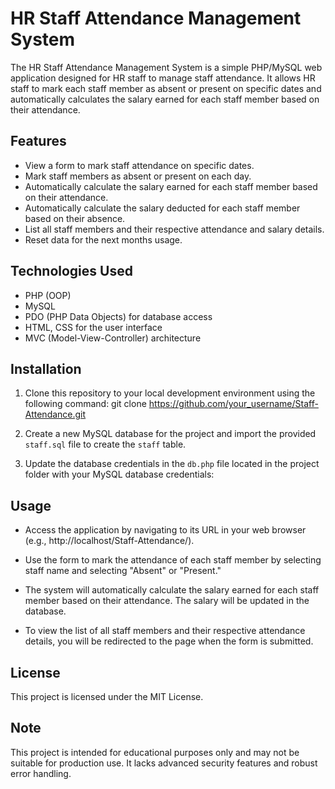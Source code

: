 # HR Staff Attendance Management System

The HR Staff Attendance Management System is a simple PHP/MySQL web application designed for HR staff to manage staff attendance. It allows HR staff to mark each staff member as absent or present on specific dates and automatically calculates the salary earned for each staff member based on their attendance.

## Features

- View a form to mark staff attendance on specific dates.
- Mark staff members as absent or present on each day.
- Automatically calculate the salary earned for each staff member based on their attendance.
- Automatically calculate the salary deducted for each staff member based on their absence.
- List all staff members and their respective attendance and salary details.
- Reset data for the next months usage.

## Technologies Used

- PHP (OOP)
- MySQL
- PDO (PHP Data Objects) for database access
- HTML, CSS for the user interface
- MVC (Model-View-Controller) architecture

## Installation

1. Clone this repository to your local development environment using the following command: git clone https://github.com/your_username/Staff-Attendance.git

2. Create a new MySQL database for the project and import the provided `staff.sql` file to create the `staff` table.

3. Update the database credentials in the `db.php` file located in the project folder with your MySQL database credentials:

## Usage
- Access the application by navigating to its URL in your web browser (e.g., http://localhost/Staff-Attendance/).

- Use the form to mark the attendance of each staff member by selecting staff name and selecting "Absent" or "Present."

- The system will automatically calculate the salary earned for each staff member based on their attendance. The salary will be updated in the database.

- To view the list of all staff members and their respective attendance details, you will be redirected to the page when the form is submitted.

## License
This project is licensed under the MIT License.

## Note
This project is intended for educational purposes only and may not be suitable for production use. It lacks advanced security features and robust error handling.
